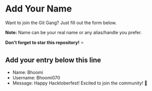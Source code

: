 # Add Your Name

Want to join the Git Gang? Just fill out the form below.

**Note:** Name can be your real name or any alias/handle you prefer.

**Don't forget to star this repository!** ⭐

## Add your entry below this line

- Name: Bhoomi 
- Username: Bhoomi070
- Message: Happy Hacktoberfest! Excited to join the community! 🎉
